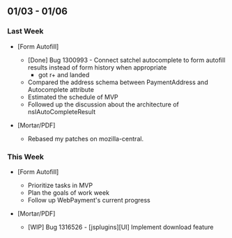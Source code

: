 ## 01/03 - 01/06 ##

### Last Week ###

* [Form Autofill]
    - [Done] Bug 1300993 - Connect satchel autocomplete to form autofill results instead of form history when appropriate
        - got r+ and landed
    - Compared the address schema between PaymentAddress and Autocomplete attribute
    - Estimated the schedule of MVP
    - Followed up the discussion about the architecture of nsIAutoCompleteResult

* [Mortar/PDF]
    - Rebased my patches on mozilla-central.

### This Week ###

* [Form Autofill]
    - Prioritize tasks in MVP
    - Plan the goals of work week
    - Follow up WebPayment's current progress

* [Mortar/PDF]
    - [WIP] Bug 1316526 - [jsplugins][UI] Implement download feature
